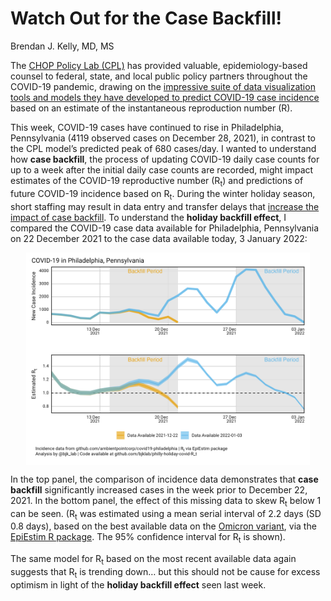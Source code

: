 Watch Out for the Case Backfill!
================
Brendan J. Kelly, MD, MS

The <a href="https://policylab.chop.edu/">CHOP Policy Lab (CPL)</a> has
provided valuable, epidemiology-based counsel to federal, state, and
local public policy partners throughout the COVID-19 pandemic, drawing
on the
<a href="https://policylab.chop.edu/covid-lab-mapping-covid-19-your-community">impressive
suite of data visualization tools and models they have developed to
predict COVID-19 case incidence</a> based on an estimate of the
instantaneous reproduction number (R).

This week, COVID-19 cases have continued to rise in Philadelphia,
Pennsylvania (4119 observed cases on December 28, 2021), in contrast to
the CPL model’s predicted peak of 680 cases/day. I wanted to understand
how <b>case backfill</b>, the process of updating COVID-19 daily case
counts for up to a week after the initial daily case counts are
recorded, might impact estimates of the COVID-19 reproductive number
(R<sub>t</sub>) and predictions of future COVID-19 incidence based on
R<sub>t</sub>. During the winter holiday season, short staffing may
result in data entry and transfer delays that
<a href="https://www.nytimes.com/interactive/2021/11/22/us/covid-data-holiday-averages.html">increase
the impact of case backfill</a>. To understand the <b>holiday backfill
effect</b>, I compared the COVID-19 case data available for
Philadelphia, Pennsylvania on 22 December 2021 to the case data
available today, 3 January 2022:

<img src="./figs/p_combined_tp.png" width="90%" style="display: block; margin: auto;" />

In the top panel, the comparison of incidence data demonstrates that
<b>case backfill</b> significantly increased cases in the week prior to
December 22, 2021. In the bottom panel, the effect of this missing data
to skew R<sub>t</sub> below 1 can be seen. (R<sub>t</sub> was estimated
using a mean serial interval of 2.2 days (SD 0.8 days), based on the
best available data on the
<a href="https://www.medrxiv.org/content/10.1101/2021.12.25.21268301v1">Omicron
variant</a>, via the <a href="">EpiEstim R package</a>. The 95%
confidence interval for R<sub>t</sub> is shown).

The same model for R<sub>t</sub> based on the most recent available data
again suggests that R<sub>t</sub> is trending down… but this should not
be cause for excess optimism in light of the <b>holiday backfill
effect</b> seen last week.
